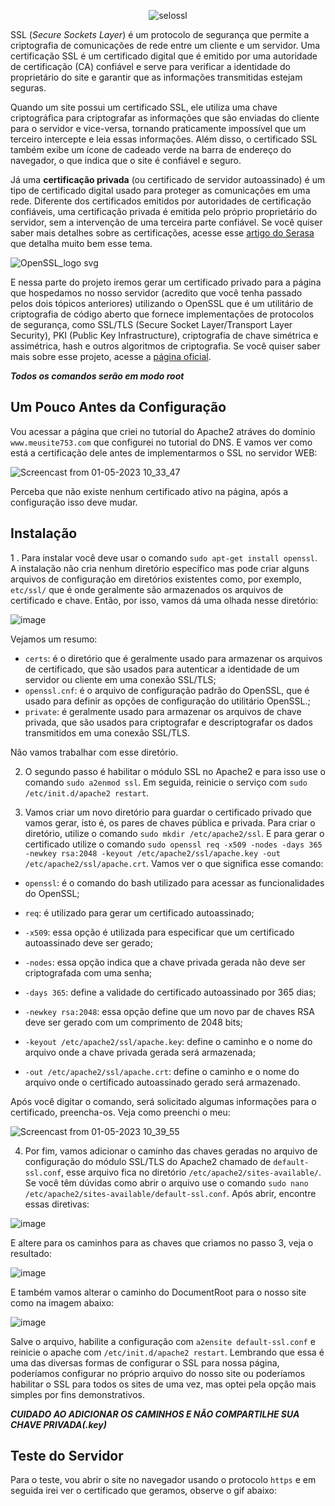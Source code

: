 <div align = "center">

![selossl](https://user-images.githubusercontent.com/104470835/235451273-7f503c14-db97-49ea-a806-b975355833fa.png)

</div>

SSL (*Secure Sockets Layer*) é um protocolo de segurança que permite a criptografia de comunicações de rede entre um cliente e um servidor. Uma certificação SSL é um certificado digital que é emitido por uma autoridade de certificação (CA) confiável e serve para verificar a identidade do proprietário do site e garantir que as informações transmitidas estejam seguras. 

Quando um site possui um certificado SSL, ele utiliza uma chave criptográfica para criptografar as informações que são enviadas do cliente para o servidor e vice-versa, tornando praticamente impossível que um terceiro intercepte e leia essas informações. Além disso, o certificado SSL também exibe um ícone de cadeado verde na barra de endereço do navegador, o que indica que o site é confiável e seguro.

Já uma **certificação privada** (ou certificado de servidor autoassinado) é um tipo de certificado digital usado para proteger as comunicações em uma rede. Diferente dos certificados emitidos por autoridades de certificação confiáveis, uma certificação privada é emitida pelo próprio proprietário do servidor, sem a intervenção de uma terceira parte confiável. Se você quiser saber mais detalhes sobre as certificações, acesse esse [artigo do Serasa](https://serasa.certificadodigital.com.br/blog/mercado/o-que-e-o-certificado-digital-ssl-e-como-ele-pode-proteger-informacoes/) que detalha muito bem esse tema.

![OpenSSL_logo svg](https://user-images.githubusercontent.com/104470835/235452740-38f52a3d-28cf-4036-b8ef-54306be97d06.png)

E nessa parte do projeto iremos gerar um certificado privado para a página que hospedamos no nosso servidor (acredito que você tenha passado pelos dois tópicos anteriores) utilizando o OpenSSL que é um utilitário de criptografia de código aberto que fornece implementações de protocolos de segurança, como SSL/TLS (Secure Socket Layer/Transport Layer Security), PKI (Public Key Infrastructure), criptografia de chave simétrica e assimétrica, hash e outros algoritmos de criptografia. Se você quiser saber mais sobre esse projeto, acesse a [página oficial](https://www.openssl.org/).

***Todos os comandos serão em modo root***

## Um Pouco Antes da Configuração

Vou acessar a página que criei no tutorial do Apache2 atráves do domínio `www.meusite753.com` que configurei no tutorial do DNS. E vamos ver como está a certificação dele antes de implementarmos o SSL no servidor WEB:

![Screencast from 01-05-2023 10_33_47](https://user-images.githubusercontent.com/104470835/235458887-ccf315e3-1a9a-434a-8e75-5af1aacdf861.gif)

Perceba que não existe nenhum certificado ativo na página, após a configuração isso deve mudar.

## Instalação

1 . Para instalar você deve usar o comando `sudo apt-get install openssl`. A instalação não cria nenhum diretório específico mas pode criar alguns arquivos de configuração em diretórios existentes como, por exemplo, `etc/ssl/` que é onde geralmente são armazenados os arquivos de certificado e chave. Então, por isso, vamos dá uma olhada nesse diretório:

![image](https://user-images.githubusercontent.com/104470835/235455061-a707a3d9-1393-485b-8297-39e1970f6a43.png)

Vejamos um resumo:

* `certs`: é o diretório que é geralmente usado para armazenar os arquivos de certificado, que são usados para autenticar a identidade de um servidor ou cliente em uma conexão SSL/TLS;
* `openssl.cnf`: é o arquivo de configuração padrão do OpenSSL, que é usado para definir as opções de configuração do utilitário OpenSSL.;
* `private`: é geralmente usado para armazenar os arquivos de chave privada, que são usados para criptografar e descriptografar os dados transmitidos em uma conexão SSL/TLS.

Não vamos trabalhar com esse diretório.

2. O segundo passo é habilitar o módulo SSL no Apache2 e para isso use o comando `sudo a2enmod ssl`. Em seguida, reinicie o serviço com `sudo /etc/init.d/apache2 restart`.

3. Vamos criar um novo diretório para guardar o certificado privado que vamos gerar, isto é, os pares de chaves pública e privada. Para criar o diretório, utilize o comando `sudo mkdir /etc/apache2/ssl`. E para gerar o certificado utilize o comando `sudo openssl req -x509 -nodes -days 365 -newkey rsa:2048 -keyout /etc/apache2/ssl/apache.key -out /etc/apache2/ssl/apache.crt`. Vamos ver o que significa esse comando:

* `openssl`: é o comando do bash utilizado para acessar as funcionalidades do OpenSSL;

* `req`: é utilizado para gerar um certificado autoassinado;

* `-x509`: essa opção é utilizada para especificar que um certificado autoassinado deve ser gerado;

* `-nodes`: essa opção indica que a chave privada gerada não deve ser criptografada com uma senha;

* `-days 365`: define a validade do certificado autoassinado por 365 dias;

* `-newkey rsa:2048`: essa opção define que um novo par de chaves RSA deve ser gerado com um comprimento de 2048 bits;

* `-keyout /etc/apache2/ssl/apache.key`: define o caminho e o nome do arquivo onde a chave privada gerada será armazenada;

* `-out /etc/apache2/ssl/apache.crt`: define o caminho e o nome do arquivo onde o certificado autoassinado gerado será armazenado.

Após você digitar o comando, será solicitado algumas informações para o certificado, preencha-os. Veja como preenchi o meu:

![Screencast from 01-05-2023 10_39_55](https://user-images.githubusercontent.com/104470835/235459996-6bea397f-4cf7-425d-878b-32f12e44aee8.gif)

4. Por fim, vamos adicionar o caminho das chaves geradas no arquivo de configuração do módulo SSL/TLS do Apache2 chamado de `default-ssl.conf`, esse arquivo fica no diretório `/etc/apache2/sites-available/`. Se você têm dúvidas como abrir o arquivo use o comando `sudo nano /etc/apache2/sites-available/default-ssl.conf`. Após abrir, encontre essas diretivas:

![image](https://user-images.githubusercontent.com/104470835/235463932-1d6d09e9-5d83-451d-bede-f217b555eaa0.png)

E altere para os caminhos para as chaves que criamos no passo 3, veja o resultado:

![image](https://user-images.githubusercontent.com/104470835/235473308-c5c69c69-a3ab-4395-bb44-3bbbd460b7f7.png)

E também vamos alterar o caminho do DocumentRoot para o nosso site como na imagem abaixo: 

![image](https://user-images.githubusercontent.com/104470835/235505344-222c00a4-4ece-4e37-aef0-8491365520f3.png)

Salve o arquivo, habilite a configuração com `a2ensite default-ssl.conf` e reinicie o apache com `/etc/init.d/apache2 restart`. Lembrando que essa é uma das diversas formas de configurar o SSL para nossa página, poderíamos configurar no próprio arquivo do nosso site ou poderíamos habilitar o SSL para todos os sites de uma vez, mas optei pela opção mais simples por fins demonstrativos.

***CUIDADO AO ADICIONAR OS CAMINHOS E NÃO COMPARTILHE SUA CHAVE PRIVADA(.key)***

## Teste do Servidor

Para o teste, vou abrir o site no navegador usando o protocolo `https` e em seguida irei ver o certificado que geramos, observe o gif abaixo:





